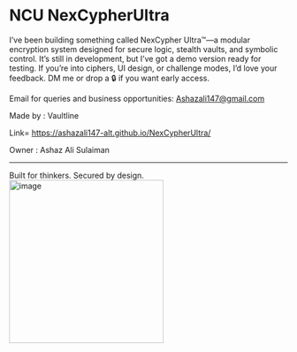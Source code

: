 # NCU NexCypherUltra
I’ve been building something called NexCypher Ultra™—a modular encryption system designed for secure logic, stealth vaults, and symbolic control.
It’s still in development, but I’ve got a demo version ready for testing.
If you’re into ciphers, UI design, or challenge modes, I’d love your feedback.
DM me or drop a 🔒 if you want early access.

Email for queries and business opportunities: Ashazali147@gmail.com 

Made by : Vaultline

Link= https://ashazali147-alt.github.io/NexCypherUltra/

Owner : Ashaz Ali Sulaiman


____________________________________________________________________________________________________________________________________________________
Built for thinkers. Secured by design. <img width="279" height="295" alt="image" src="https://github.com/user-attachments/assets/41268398-7f0f-454e-a542-5072ec1fc8be" />



